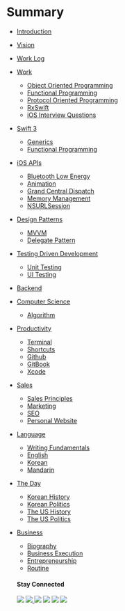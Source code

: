 # Summary

* [Introduction](README.md)
* [Vision](VISION.md)


* [Work Log](LOG.md)


* [Work](WORK.md)
  * [Object Oriented Programming]()
  * [Functional Programming](Content/01_Swift_3/Functional_Swift.md)
  * [Protocol Oriented Programming]()
  * [RxSwift]()
  * [iOS Interview Questions]()
* [Swift 3]()
  * [Generics](Content/01_Swift_3/Generics.md)
  * [Functional Programming](Content/01_Swift_3/Intro_to_Functional_Programming.md)


* [iOS APIs]()
    * [Bluetooth Low Energy](Content/01_Swift_3/Bluetooth_Low_Energy.md)
    * [Animation]()
    * [Grand Central Dispatch]()
    * [Memory Management](Content/01_Swift_3/Memory_Management.md)
    * [NSURLSession](Content/01_Swift_3/NSURLSession.md)


* [Design Patterns]()
    * [MVVM](Content/01_Swift_3/MVVM.md)
    * [Delegate Pattern]()


* [Testing Driven Development]()
    * [Unit Testing]()
    * [UI Testing]()


* [Backend]()


* [Computer Science]()
  * [Algorithm]()


* [Productivity]()
  * [Terminal](Content/04_Productivity/Terminal.md)
  * [Shortcuts](Content/04_Productivity/Shortcuts.md)
  * [Github]()
  * [GitBook]()
  * [Xcode]()


* [Sales]()
  * [Sales Principles](/Content/05_Sales/Sales_Principles.md)
  * [Marketing](/Content/05_Sales/Marketing.md)
  * [SEO](/Content/05_Sales/SEO.md)
  * [Personal Website](/Content/05_Sales/Personal_Website.md)


* [Language]()
  * [Writing Fundamentals](Content/06_Language/Writing_Fundamentals.md)
  * [English](Content/06_Language/English.md)
  * [Korean](Content/06_Language/Korean.md)
  * [Mandarin](Contentl06_Language/Mandarin.md)


* [The Day]()
  * [Korean History](Content/07_The_Day/Korean_History.md)
  * [Korean Politics](Content/07_The_Day/Korean_Politics.md)
  * [The US History](Content/07_The_Day/The_US_History.md)
  * [The US Politics](Content/07_The_Day/The_US_Politics.md)


* [Business]()
  * [Biography](Content/08_Business/Biography.md)
  * [Business Execution](Content/08_Business/Business_Execution.md)
  * [Entrepreneurship](Content/08_Business/Entrepreneurship.md)
  * [Routine](Content/08_Business/Routine.md)


  #### Stay Connected
  <p><a href="https://facebook.com/bobthedeveloper"><img src="https://img.shields.io/badge/Facebook-Like-3B5998.svg"></a> <a href="https://youtube.com/bobthedeveloper"><img src="https://img.shields.io/badge/YouTube-Subscribe-CE1312.svg"</a> <a href="https://twitter.com/bobleesj"><img src="https://img.shields.io/badge/Twitter-Follow-55ACEE.svg"></a> <a href="https://instagram.com/bob_the_developer
  "><img src="https://img.shields.io/badge/Instagram-Follow-BB2F92.svg"></a> <a href="https://linkedin.com/in/bobleesj"><img src= "https://img.shields.io/badge/LinkedIn-Connect-0077B5.svg"></a>
  <a href="https://medium.com/@bobleesj"><img src="https://img.shields.io/badge/Medium-Read-00AB6C.svg"/></a>
  </p>

